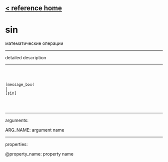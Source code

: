 [< reference home](ceammc_lib.html)
---

# sin


математические операции

---

detailed description
<br>


---


```



[message_box(                                 
|
[sin]


            
```

---
arguments:

ARG_NAME: argument name<br>

---
properties:

@property_name: property name<br>

